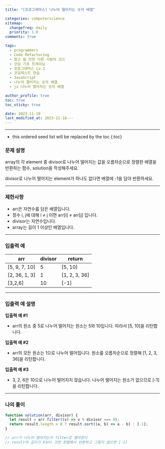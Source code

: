 ```yaml
---
title: "[프로그래머스] 나누어 떨어지는 숫자 배열"

categories: computerscience
sitemap:
  changefreq: daily
  priority: 1.0
comments: true

tags:
  - programmers
  - Code Refactoring
  - 참고 할 만한 다른 사람의 코드
  - 코딩 기초 트레이닝
  - 프로그래머스 Lv.1
  - 코딩테스트 연습
  - JavaScript
  - 나누어 떨어지는 숫자 배열
  - js 나누어 떨어지는 숫자 배열

author_profile: true
toc: true
toc_sticky: true

date: 2023-11-18
last_modified_at: 2023-11-18---
---
```


---

<!-- prettier-ignore -->
* this ordered seed list will be replaced by the toc 
{:toc}

### 문제 설명

array의 각 element 중 divisor로 나누어 떨어지는 값을 오름차순으로 정렬한 배열을 반환하는 함수, solution을 작성해주세요.

divisor로 나누어 떨어지는 element가 하나도 없다면 배열에 -1을 담아 반환하세요.

---

### 제한사항

- arr은 자연수를 담은 배열입니다.
- 정수 i, j에 대해 i ≠ j 이면 arr[i] ≠ arr[j] 입니다.
- divisor는 자연수입니다.
- array는 길이 1 이상인 배열입니다.

---

### 입출력 예

| arr           | divisor | return        |
| ------------- | ------- | ------------- |
| [5, 9, 7, 10] | 5       | [5, 10]       |
| [2, 36, 1, 3] | 1       | [1, 2, 3, 36] |
| [3,2,6]       | 10      | [-1]          |

---

### 입출력 예 설명

**입출력 예 #1**

- arr의 원소 중 5로 나누어 떨어지는 원소는 5와 10입니다. 따라서 [5, 10]을 리턴합니다.

**입출력 예 #2**

- arr의 모든 원소는 1으로 나누어 떨어집니다. 원소를 오름차순으로 정렬해 [1, 2, 3, 36]을 리턴합니다.

**입출력 예 #3**

- 3, 2, 6은 10으로 나누어 떨어지지 않습니다. 나누어 떨어지는 원소가 없으므로 [-1]을 리턴합니다.

---

### 나의 풀이

```jsx
function solution(arr, divisor) {
  let result = arr.filter((v) => v % divisor === 0);
  return result.length > 0 ? result.sort((a, b) => a - b) : [-1];
}

// arr가 나누어 떨어지는지 filter로 짤라준다
// result의 길이가 0보다 크면 정렬해서 반환하고 그렇지 않으면 [-1]
```
